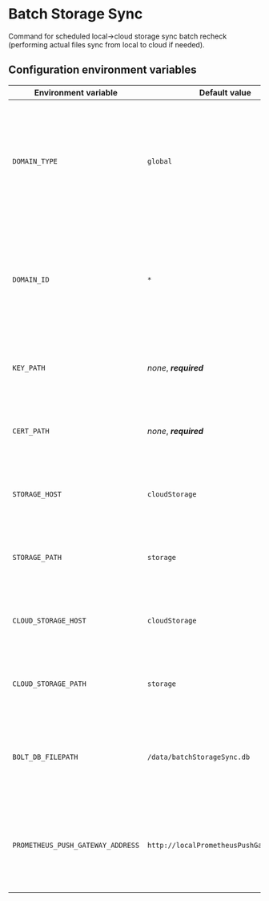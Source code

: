 # Batch Storage Sync

Command for scheduled local->cloud storage sync batch recheck (performing actual files sync from local to cloud if needed). 

## Configuration environment variables
Environment variable | Default value | Description
------------ | ------------- | -------------
`DOMAIN_TYPE` | `global` | *Domain in which component is operating, normally it should be 'global' for all cloud components and 'clinic' for local components.*
`DOMAIN_ID` | `*` |  *Domain in which component is operating, normally it should be '*' for all cloud components and clinic ID for local components.*
`KEY_PATH` | *none*, ***required*** | *Path to service's private key (PEM-formatted file).*
`CERT_PATH` | *none*, ***required*** | *Path to service's public key (PEM-formatted file).*
`STORAGE_HOST` | `cloudStorage` | *Hostname of local Storage API, used as source storage for sync.*
`STORAGE_PATH` | `storage` | *Root path of local Storage API, used as source storage for sync.*
`CLOUD_STORAGE_HOST` | `cloudStorage` | *Hostname of cloud Storage API, used as destination storage for sync.*
`CLOUD_STORAGE_PATH` | `storage` | *Root path of cloud Storage API, used as destination storage for sync.*
`BOLT_DB_FILEPATH` | `/data/batchStorageSync.db` | *Path to Bolt DB file in which command saves datetime of last succesful run.*
`PROMETHEUS_PUSH_GATEWAY_ADDRESS` | `http://localPrometheusPushGateway:9091` | *Full address of Prometheus Push Gateway to push metrics from a single run of the command.*
